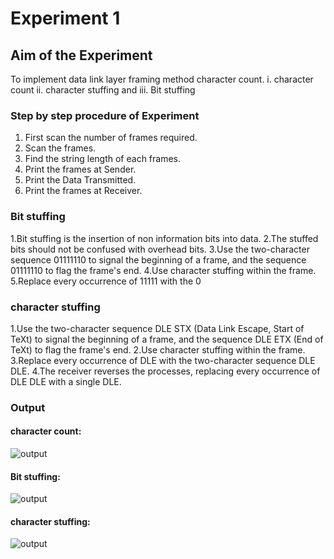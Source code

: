 # Experiment 1

## Aim of the Experiment
  To implement data link layer framing method character count. 
  i. character count ii. character stuffing and iii. Bit stuffing
  
### Step by step procedure of Experiment
1. First scan the number of frames required.
2. Scan the frames.
3. Find the string length of each frames.
4. Print the frames at Sender.
5. Print the Data Transmitted.
6. Print the frames at Receiver.


### Bit stuffing 

1.Bit stuffing is the insertion of non information bits into data. 
2.The stuffed bits should not be confused with overhead bits.
3.Use the two-character sequence 01111110  to signal the beginning of a frame, and the sequence 01111110 to flag the frame's end.
4.Use character stuffing within the frame. 
5.Replace every occurrence of 11111 with the 0

### character stuffing
1.Use the two-character sequence DLE STX (Data Link Escape, Start of TeXt) to signal the beginning of a frame, and the sequence DLE ETX (End of TeXt) to flag the frame's end.
2.Use character stuffing within the frame.
3.Replace every occurrence of DLE with the two-character sequence DLE DLE.
4.The receiver reverses the processes, replacing every occurrence of DLE DLE with a single DLE.

### Output

#### character count:

![output](Charactercount.png)

#### Bit stuffing:

![output](bitstuffing.png)

#### character stuffing:

![output](Character_stuffing.png)

